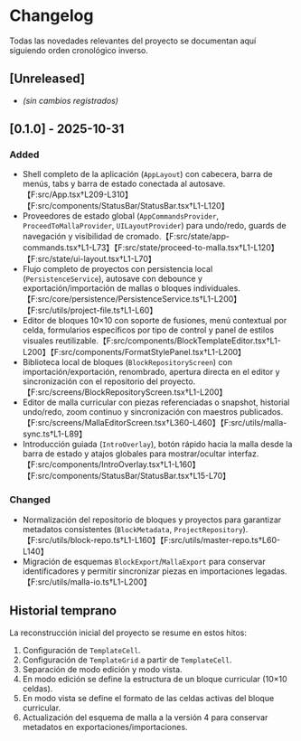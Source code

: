 # Changelog

Todas las novedades relevantes del proyecto se documentan aquí siguiendo orden cronológico inverso.

## [Unreleased]
- _(sin cambios registrados)_

## [0.1.0] - 2025-10-31
### Added
- Shell completo de la aplicación (`AppLayout`) con cabecera, barra de menús, tabs y barra de estado conectada al autosave.【F:src/App.tsx†L209-L310】【F:src/components/StatusBar/StatusBar.tsx†L1-L120】
- Proveedores de estado global (`AppCommandsProvider`, `ProceedToMallaProvider`, `UILayoutProvider`) para undo/redo, guards de navegación y visibilidad de cromado.【F:src/state/app-commands.tsx†L1-L73】【F:src/state/proceed-to-malla.tsx†L1-L120】【F:src/state/ui-layout.tsx†L1-L70】
- Flujo completo de proyectos con persistencia local (`PersistenceService`), autosave con debounce y exportación/importación de mallas o bloques individuales.【F:src/core/persistence/PersistenceService.ts†L1-L200】【F:src/utils/project-file.ts†L1-L60】
- Editor de bloques 10×10 con soporte de fusiones, menú contextual por celda, formularios específicos por tipo de control y panel de estilos visuales reutilizable.【F:src/components/BlockTemplateEditor.tsx†L1-L200】【F:src/components/FormatStylePanel.tsx†L1-L200】
- Biblioteca local de bloques (`BlockRepositoryScreen`) con importación/exportación, renombrado, apertura directa en el editor y sincronización con el repositorio del proyecto.【F:src/screens/BlockRepositoryScreen.tsx†L1-L200】
- Editor de malla curricular con piezas referenciadas o snapshot, historial undo/redo, zoom continuo y sincronización con maestros publicados.【F:src/screens/MallaEditorScreen.tsx†L360-L460】【F:src/utils/malla-sync.ts†L1-L89】
- Introducción guiada (`IntroOverlay`), botón rápido hacia la malla desde la barra de estado y atajos globales para mostrar/ocultar interfaz.【F:src/components/IntroOverlay.tsx†L1-L160】【F:src/components/StatusBar/StatusBar.tsx†L15-L70】

### Changed
- Normalización del repositorio de bloques y proyectos para garantizar metadatos consistentes (`BlockMetadata`, `ProjectRepository`).【F:src/utils/block-repo.ts†L1-L160】【F:src/utils/master-repo.ts†L60-L140】
- Migración de esquemas `BlockExport`/`MallaExport` para conservar identificadores y permitir sincronizar piezas en importaciones legadas.【F:src/utils/malla-io.ts†L1-L200】

## Historial temprano
La reconstrucción inicial del proyecto se resume en estos hitos:
1. Configuración de `TemplateCell`.
2. Configuración de `TemplateGrid` a partir de `TemplateCell`.
3. Separación de modo edición y modo vista.
4. En modo edición se define la estructura de un bloque curricular (10×10 celdas).
5. En modo vista se define el formato de las celdas activas del bloque curricular.
6. Actualización del esquema de malla a la versión 4 para conservar metadatos en exportaciones/importaciones.